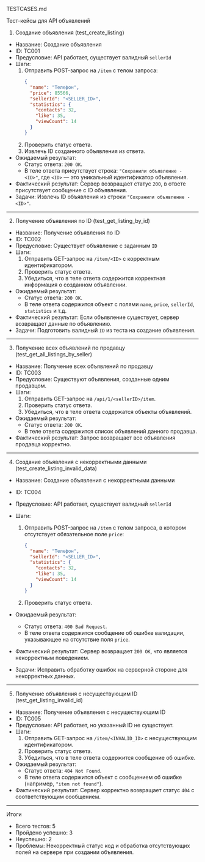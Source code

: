 TESTCASES.md

 Тест-кейсы для API объявлений

1. Создание объявления (test_create_listing)

- Название: Создание объявления
- ID: TC001
- Предусловие: API работает, существует валидный `sellerId`
- Шаги:
  1. Отправить POST-запрос на `/item` с телом запроса:
     ```json
     {
       "name": "Телефон",
       "price": 85566,
       "sellerId": "<SELLER_ID>",
       "statistics": {
         "contacts": 32,
         "like": 35,
         "viewCount": 14
       }
     }
     ```
  2. Проверить статус ответа.
  3. Извлечь ID созданного объявления из ответа.
- Ожидаемый результат:
  - Статус ответа: `200 OK`.
  - В теле ответа присутствует строка: `"Сохранили объявление - <ID>"`, где `<ID>` — это уникальный идентификатор объявления.
- Фактический результат: Сервер возвращает статус `200`, в ответе присутствует сообщение с ID объявления.
- Задачи: Извлечь ID объявления из строки `"Сохранили объявление - <ID>"`.

---

2. Получение объявления по ID (test_get_listing_by_id)

- Название: Получение объявления по ID
- ID: TC002
- Предусловие: Существует объявление с заданным `ID`
- Шаги:
  1. Отправить GET-запрос на `/item/<ID>` с корректным идентификатором.
  2. Проверить статус ответа.
  3. Убедиться, что в теле ответа содержится корректная информация о созданном объявлении.
- Ожидаемый результат:
  - Статус ответа: `200 OK`.
  - В теле ответа содержится объект с полями `name`, `price`, `sellerId`, `statistics` и т.д.
- Фактический результат: Если объявление существует, сервер возвращает данные по объявлению.
- Задачи: Подготовить валидный `ID` из теста на создание объявления.

---

3. Получение всех объявлений по продавцу (test_get_all_listings_by_seller)

- Название: Получение всех объявлений по продавцу
- ID: TC003
- Предусловие: Существуют объявления, созданные одним продавцом.
- Шаги:
  1. Отправить GET-запрос на `/api/1/<sellerID>/item`.
  2. Проверить статус ответа.
  3. Убедиться, что в теле ответа содержатся объекты объявлений.
- Ожидаемый результат:
  - Статус ответа: `200 OK`.
  - В теле ответа содержится список объявлений данного продавца.
- Фактический результат: Запрос возвращает все объявления продавца корректно.


---

4. Создание объявления с некорректными данными (test_create_listing_invalid_data)

- Название: Создание объявления с некорректными данными
- ID: TC004
- Предусловие: API работает, существует валидный `sellerId`
- Шаги: 

  1. Отправить POST-запрос на `/item` с телом запроса, в котором отсутствует обязательное поле `price`:
     ```json
     {
       "name": "Телефон",
       "sellerId": "<SELLER_ID>",
       "statistics": {
         "contacts": 32,
         "like": 35,
         "viewCount": 14
       }
     }
     ```
     
  2. Проверить статус ответа.
- Ожидаемый результат:
  - Статус ответа: `400 Bad Request`.
  - В теле ответа содержится сообщение об ошибке валидации, указывающее на отсутствие поля `price`.
- Фактический результат: Сервер возвращает `200 OK`, что является некорректным поведением.
- Задачи: Исправить обработку ошибок на серверной стороне для некорректных данных.

---

5. Получение объявления с несуществующим ID (test_get_listing_invalid_id)

- Название: Получение объявления с несуществующим ID
- ID: TC005
- Предусловие: API работает, но указанный ID не существует.
- Шаги:
  1. Отправить GET-запрос на `/item/<INVALID_ID>` с несуществующим идентификатором.
  2. Проверить статус ответа.
  3. Убедиться, что в теле ответа содержится сообщение об ошибке.
- Ожидаемый результат:
  - Статус ответа: `404 Not Found`.
  - В теле ответа содержится объект с сообщением об ошибке (например, `"item not found"`).
- Фактический результат: Сервер корректно возвращает статус `404` с соответствующим сообщением.

---

Итоги

- Всего тестов: 5
- Пройдено успешно: 3
- Неуспешно: 2
- Проблемы: Некорректный статус код и обработка отсутствующих полей на сервере при создании объявления.

